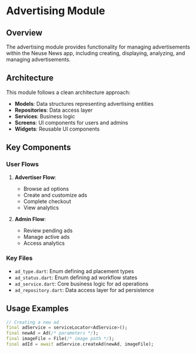 # Advertising Module

## Overview
The advertising module provides functionality for managing advertisements within the Neuse News app, including creating, displaying, analyzing, and managing advertisements.

## Architecture
This module follows a clean architecture approach:
- **Models**: Data structures representing advertising entities
- **Repositories**: Data access layer
- **Services**: Business logic
- **Screens**: UI components for users and admins
- **Widgets**: Reusable UI components

## Key Components

### User Flows
1. **Advertiser Flow**:
   - Browse ad options
   - Create and customize ads
   - Complete checkout
   - View analytics

2. **Admin Flow**:
   - Review pending ads
   - Manage active ads
   - Access analytics

### Key Files
- `ad_type.dart`: Enum defining ad placement types
- `ad_status.dart`: Enum defining ad workflow states
- `ad_service.dart`: Core business logic for ad operations
- `ad_repository.dart`: Data access layer for ad persistence

## Usage Examples
```dart
// Creating a new ad
final adService = serviceLocator<AdService>();
final newAd = Ad(/* parameters */);
final imageFile = File(/* image path */);
final adId = await adService.createAd(newAd, imageFile);